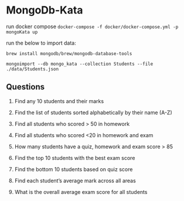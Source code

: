 # MongoDb-Kata

run docker compose
`docker-compose -f docker/docker-compose.yml -p mongoKata up`

run the below to import data:

`brew install mongodb/brew/mongodb-database-tools`

`mongoimport --db mongo_kata --collection Students --file ./data/Students.json`


## Questions

1. Find any 10 students and their marks 

2. Find the list of students sorted alphabetically by their name (A-Z)

3. Find all students who scored > 50 in homework

4. Find all students who scored <20 in homework and exam

5. How many students have a quiz, homework and exam score > 85

6. Find the top 10 students with the best exam score

7. Find the bottom 10 students based on quiz score

8. Find each student’s average mark across all areas

9. What is the overall average exam score for all students
